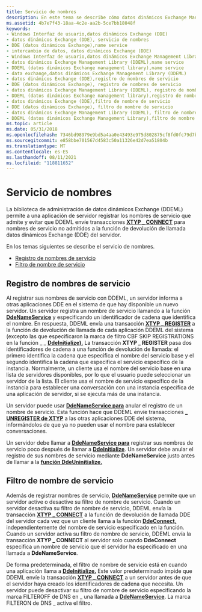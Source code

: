 ```yaml
---
title: Servicio de nombres
description: En este tema se describe cómo datos dinámicos Exchange Management Library permite que una aplicación de servidor registre los nombres de servicio que admite.
ms.assetid: 4b7e7f43-18aa-4c2e-aa2b-5ce7bb18048f
keywords:
- Windows Interfaz de usuario,datos dinámicos Exchange (DDE)
- datos dinámicos Exchange (DDE), servicio de nombres
- DDE (datos dinámicos Exchange),name service
- intercambio de datos, datos dinámicos Exchange (DDE)
- Windows Interfaz de usuario,datos dinámicos Exchange Management Library (DDEML)
- datos dinámicos Exchange Management Library (DDEML),name service
- DDEML (datos dinámicos Exchange management library),name service
- data exchange,datos dinámicos Exchange Management Library (DDEML)
- datos dinámicos Exchange (DDE),registro de nombres de servicio
- DDE (datos dinámicos Exchange), registro de nombres de servicio
- datos dinámicos Exchange Management Library (DDEML), registro de nombres de servicio
- DDEML (datos dinámicos Exchange management library),registro de nombres de servicio
- datos dinámicos Exchange (DDE),filtro de nombre de servicio
- DDE (datos dinámicos Exchange), filtro de nombre de servicio
- datos dinámicos Exchange Management Library (DDEML), filtro de nombre de servicio
- DDEML (datos dinámicos Exchange Management Library),filtro de nombre de servicio
ms.topic: article
ms.date: 05/31/2018
ms.openlocfilehash: 7346bd98979e9bd5a4aa0e43493e975d802875cf8fd0fc79d7bd002bcd0c5494
ms.sourcegitcommit: e858bbe701567d4583c50a11326e42d7ea51804b
ms.translationtype: MT
ms.contentlocale: es-ES
ms.lasthandoff: 08/11/2021
ms.locfileid: "118811652"
---
```

# <a name="name-service"></a>Servicio de nombres

La biblioteca de administración de datos dinámicos Exchange (DDEML) permite a una aplicación de servidor registrar los nombres de servicio que admite y evitar que DDEML envíe transacciones [**XTYP \_ CONNECT**](xtyp-connect.md) para nombres de servicio no admitidos a la función de devolución de llamada datos dinámicos Exchange (DDE) del servidor.

En los temas siguientes se describe el servicio de nombres.

-   [Registro de nombres de servicio](#service-name-registration)
-   [Filtro de nombre de servicio](#service-name-filter)

## <a name="service-name-registration"></a>Registro de nombres de servicio

Al registrar sus nombres de servicio con DDEML, un servidor informa a otras aplicaciones DDE en el sistema de que hay disponible un nuevo servidor. Un servidor registra un nombre de servicio llamando a la función [**DdeNameService**](/windows/desktop/api/Ddeml/nf-ddeml-ddenameservice) y especificando un identificador de cadena que identifica el nombre. En respuesta, DDEML envía una transacción [**XTYP \_ REGISTER**](xtyp-register.md) a la función de devolución de llamada de cada aplicación DDEML del sistema (excepto las que especificaron la marca de filtro CBF SKIP REGISTRATIONS en la función \_ \_ [**DdeInitialize).**](/windows/desktop/api/Ddeml/nf-ddeml-ddeinitializea) La transacción **XTYP \_ REGISTER** pasa dos identificadores de cadena a una función de devolución de llamada: el primero identifica la cadena que especifica el nombre del servicio base y el segundo identifica la cadena que especifica el servicio específico de la instancia. Normalmente, un cliente usa el nombre del servicio base en una lista de servidores disponibles, por lo que el usuario puede seleccionar un servidor de la lista. El cliente usa el nombre de servicio específico de la instancia para establecer una conversación con una instancia específica de una aplicación de servidor, si se ejecuta más de una instancia.

Un servidor puede usar [**DdeNameService para**](/windows/desktop/api/Ddeml/nf-ddeml-ddenameservice) anular el registro de un nombre de servicio. Esta función hace que DDEML envíe transacciones [**\_ UNREGISTER de XTYP**](xtyp-unregister.md) a las otras aplicaciones DDE del sistema, informándolos de que ya no pueden usar el nombre para establecer conversaciones.

Un servidor debe llamar a [**DdeNameService para**](/windows/desktop/api/Ddeml/nf-ddeml-ddenameservice) registrar sus nombres de servicio poco después de llamar a [**DdeInitialize**](/windows/desktop/api/Ddeml/nf-ddeml-ddeinitializea). Un servidor debe anular el registro de sus nombres de servicio mediante **DdeNameService** justo antes de llamar a la [**función DdeUninitialize.**](/windows/desktop/api/Ddeml/nf-ddeml-ddeuninitialize)

## <a name="service-name-filter"></a>Filtro de nombre de servicio

Además de registrar nombres de servicio, [**DdeNameService**](/windows/desktop/api/Ddeml/nf-ddeml-ddenameservice) permite que un servidor active o desactive su filtro de nombre de servicio. Cuando un servidor desactiva su filtro de nombre de servicio, DDEML envía la transacción [**XTYP \_ CONNECT**](xtyp-connect.md) a la función de devolución de llamada DDE del servidor cada vez que un cliente llama a la función [**DdeConnect,**](/windows/desktop/api/Ddeml/nf-ddeml-ddeconnect) independientemente del nombre de servicio especificado en la función. Cuando un servidor activa su filtro de nombre de servicio, DDEML envía la transacción **XTYP \_ CONNECT** al servidor solo cuando **DdeConnect** especifica un nombre de servicio que el servidor ha especificado en una llamada a **DdeNameService**.

De forma predeterminada, el filtro de nombre de servicio está en cuando una aplicación llama a [**DdeInitialize.**](/windows/desktop/api/Ddeml/nf-ddeml-ddeinitializea) Este valor predeterminado impide que DDEML envíe la transacción [**XTYP \_ CONNECT**](xtyp-connect.md) a un servidor antes de que el servidor haya creado los identificadores de cadena que necesita. Un servidor puede desactivar su filtro de nombre de servicio especificando la marca FILTEROFF de DNS en \_ una llamada a [**DdeNameService**](/windows/desktop/api/Ddeml/nf-ddeml-ddenameservice). La marca FILTERON de DNS \_ activa el filtro.

 

 




